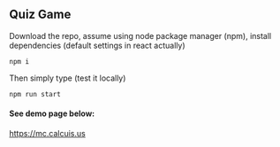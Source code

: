 ## Quiz Game

Download the repo, assume using node package manager (npm),  install dependencies (default settings in react actually)
```
npm i
```

Then simply type (test it locally)
```
npm run start
```

#### See demo page below:
https://mc.calcuis.us
